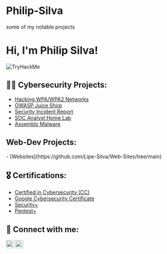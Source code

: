 # Philip-Silva
some of my notable projects
<h1>Hi, I'm Philip Silva! </h1>  <img src="https://tryhackme-badges.s3.amazonaws.com/Lipesilva.png" alt="TryHackMe">

<h2> 👨‍💻 Cybersecurity Projects:</h2>

- [Hacking WPA/WPA2 Networks](https://github.com/)
- [OWASP Juice Shop](https://github.com/)
- [Security Incident Report](https://github.com/)
- [SOC Analyst Home Lab](https://github.com/)
- [Assembly Malware](https://github.com/Lipe-Silva/assembly_sec)

<h2> Web-Dev Projects:</h2>
- [Websites](https://github.com/Lipe-Silva/Web-Sites/tree/main)

<h2> 🎖️ Certifications:</h2>

- [Certified in Cybersecurity (CC)](gabagoo)
- [Google Cybersecurity Certificate](bababooi)
- [Security+](yabadabadoo)
- [Pentest+](https://www.credly.com/badges/5dccadd0-deb8-41e8-a6bc-93f6bb194e3c)

<h2> 🤳 Connect with me:</h2>

[<img align="left" alt="JoshMadakor | LinkedIn" width="22px" src="https://cdn.jsdelivr.net/npm/simple-icons@v3/icons/linkedin.svg" />][linkedin]
[<img align="left" alt="JoshMadakor | Instagram" width="22px" src="https://cdn.jsdelivr.net/npm/simple-icons@v3/icons/instagram.svg" />][instagram]

[instagram]: https://www.instagram.com/
[linkedin]: https://www.linkedin.com/in/philip-silva-cybersec/
